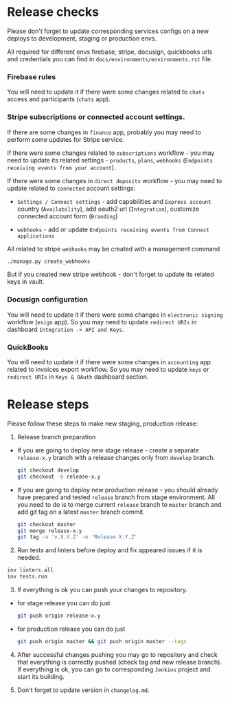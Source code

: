 # Release checks

Please don't forget to update corresponding services configs on a new deploys
to development, staging or production envs.

All required for different envs firebase, stripe, docusign, quickbooks urls
and credentials you can find in ``docs/environments/environments.rst`` file. 


### Firebase rules

You will need to update it if there were some changes related to `chats`
access and participants (`chats` app).


### Stripe subscriptions or connected account settings. 

If there are some changes in `finance` app, probably you may need to perform
some updates for Stripe service.
 
If there were some changes related to `subscriptions` workflow - you may need
to update its related settings - ``products``, ``plans``, ``webhooks``
(`Endpoints receiving events from your account`). 

If there were some changes in ``direct deposits`` workflow - you may need to
update related to ``connected`` account settings:

- `Settings / Connect settings` - add capabilities and
`Express account` country (`Availability`), add oauth2 url (`Integration`),
customize connected account form (`Branding`)

- ``webhooks`` - add or update `Endpoints receiving events from Connect
applications`

All related to stripe `webhooks` may be created with a management command
```bash
./manage.py create_webhooks 
```
But if you created new stripe webhook - don't forget to update its related keys
in vault.


### Docusign configuration

You will need to update it if there were some changes in ``electronic signing``
workflow (`esign` app). So you may need to update ``redirect URIs`` in
dashboard `Integration -> API and Keys`.


### QuickBooks

You will need to update it if there were some changes in ``accounting`` app
related to invoices export workflow. So you may need to update `keys` or
`redirect URIs` in ``Keys & OAuth`` dashboard section.


# Release steps

Please follow these steps to make new staging, production release:

1. Release branch preparation

- If you are going to deploy new stage release - create a separate
`release-x.y` branch with a release changes only from `develop` branch.

    ```bash
    git checkout develop
    git checkout -b release-x.y
    ```

- If you are going to deploy new production release - you should already have
prepared and tested `release` branch from stage environment. All you need to do
is to merge current `release` branch to `master` branch and add git tag on a
latest `master` branch commit.

     ```bash
    git checkout master
    git merge release-x.y
    git tag -a 'v.X.Y.Z' -m 'Release X.Y.Z'
    ```

2. Run tests and linters before deploy and fix appeared issues if it is needed.

```bash
inv linters.all
inv tests.run
```

3. If everything is ok you can push your changes to repository.
- for stage release you can do just
    ```bash
    git push origin release-x.y
    ```

- for production release you can do just
    ```bash
    git push origin master && git push origin master --tags
    ```

4. After successful changes pushing you may go to repository and check that
everything is correctly pushed (check tag and new release branch). If
everything is ok, you can go to corresponding `Jenkins` project and start its
building.

5. Don't forget to update version in ``changelog.md``.
